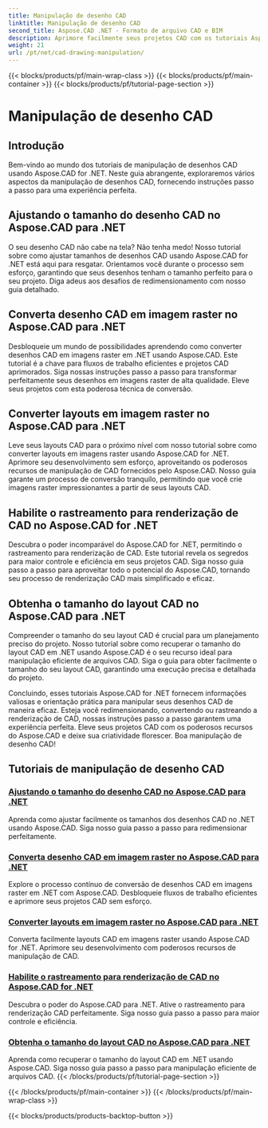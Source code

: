 ```yaml
---
title: Manipulação de desenho CAD
linktitle: Manipulação de desenho CAD
second_title: Aspose.CAD .NET - Formato de arquivo CAD e BIM
description: Aprimore facilmente seus projetos CAD com os tutoriais Aspose.CAD for .NET. Redimensione, converta e otimize desenhos CAD facilmente com nossos guias passo a passo.
weight: 21
url: /pt/net/cad-drawing-manipulation/
---
```


{{< blocks/products/pf/main-wrap-class >}}
{{< blocks/products/pf/main-container >}}
{{< blocks/products/pf/tutorial-page-section >}}

# Manipulação de desenho CAD


## Introdução

Bem-vindo ao mundo dos tutoriais de manipulação de desenhos CAD usando Aspose.CAD for .NET. Neste guia abrangente, exploraremos vários aspectos da manipulação de desenhos CAD, fornecendo instruções passo a passo para uma experiência perfeita.

## Ajustando o tamanho do desenho CAD no Aspose.CAD para .NET

O seu desenho CAD não cabe na tela? Não tenha medo! Nosso tutorial sobre como ajustar tamanhos de desenhos CAD usando Aspose.CAD for .NET está aqui para resgatar. Orientamos você durante o processo sem esforço, garantindo que seus desenhos tenham o tamanho perfeito para o seu projeto. Diga adeus aos desafios de redimensionamento com nosso guia detalhado.

## Converta desenho CAD em imagem raster no Aspose.CAD para .NET

Desbloqueie um mundo de possibilidades aprendendo como converter desenhos CAD em imagens raster em .NET usando Aspose.CAD. Este tutorial é a chave para fluxos de trabalho eficientes e projetos CAD aprimorados. Siga nossas instruções passo a passo para transformar perfeitamente seus desenhos em imagens raster de alta qualidade. Eleve seus projetos com esta poderosa técnica de conversão.

## Converter layouts em imagem raster no Aspose.CAD para .NET

Leve seus layouts CAD para o próximo nível com nosso tutorial sobre como converter layouts em imagens raster usando Aspose.CAD for .NET. Aprimore seu desenvolvimento sem esforço, aproveitando os poderosos recursos de manipulação de CAD fornecidos pelo Aspose.CAD. Nosso guia garante um processo de conversão tranquilo, permitindo que você crie imagens raster impressionantes a partir de seus layouts CAD.

## Habilite o rastreamento para renderização de CAD no Aspose.CAD for .NET

Descubra o poder incomparável do Aspose.CAD for .NET, permitindo o rastreamento para renderização de CAD. Este tutorial revela os segredos para maior controle e eficiência em seus projetos CAD. Siga nosso guia passo a passo para aproveitar todo o potencial do Aspose.CAD, tornando seu processo de renderização CAD mais simplificado e eficaz.

## Obtenha o tamanho do layout CAD no Aspose.CAD para .NET

Compreender o tamanho do seu layout CAD é crucial para um planejamento preciso do projeto. Nosso tutorial sobre como recuperar o tamanho do layout CAD em .NET usando Aspose.CAD é o seu recurso ideal para manipulação eficiente de arquivos CAD. Siga o guia para obter facilmente o tamanho do seu layout CAD, garantindo uma execução precisa e detalhada do projeto.

Concluindo, esses tutoriais Aspose.CAD for .NET fornecem informações valiosas e orientação prática para manipular seus desenhos CAD de maneira eficaz. Esteja você redimensionando, convertendo ou rastreando a renderização de CAD, nossas instruções passo a passo garantem uma experiência perfeita. Eleve seus projetos CAD com os poderosos recursos do Aspose.CAD e deixe sua criatividade florescer. Boa manipulação de desenho CAD!
## Tutoriais de manipulação de desenho CAD
### [Ajustando o tamanho do desenho CAD no Aspose.CAD para .NET](./adjust-cad-drawing-size/)
Aprenda como ajustar facilmente os tamanhos dos desenhos CAD no .NET usando Aspose.CAD. Siga nosso guia passo a passo para redimensionar perfeitamente.
### [Converta desenho CAD em imagem raster no Aspose.CAD para .NET](./convert-cad-drawing-to-raster-image/)
Explore o processo contínuo de conversão de desenhos CAD em imagens raster em .NET com Aspose.CAD. Desbloqueie fluxos de trabalho eficientes e aprimore seus projetos CAD sem esforço.
### [Converter layouts em imagem raster no Aspose.CAD para .NET](./convert-layouts-to-raster-image/)
Converta facilmente layouts CAD em imagens raster usando Aspose.CAD for .NET. Aprimore seu desenvolvimento com poderosos recursos de manipulação de CAD.
### [Habilite o rastreamento para renderização de CAD no Aspose.CAD for .NET](./enable-tracking-for-cad-rendering/)
Descubra o poder do Aspose.CAD para .NET. Ative o rastreamento para renderização CAD perfeitamente. Siga nosso guia passo a passo para maior controle e eficiência.
### [Obtenha o tamanho do layout CAD no Aspose.CAD para .NET](./get-size-of-cad-layout/)
Aprenda como recuperar o tamanho do layout CAD em .NET usando Aspose.CAD. Siga nosso guia passo a passo para manipulação eficiente de arquivos CAD.
{{< /blocks/products/pf/tutorial-page-section >}}

{{< /blocks/products/pf/main-container >}}
{{< /blocks/products/pf/main-wrap-class >}}

{{< blocks/products/products-backtop-button >}}
